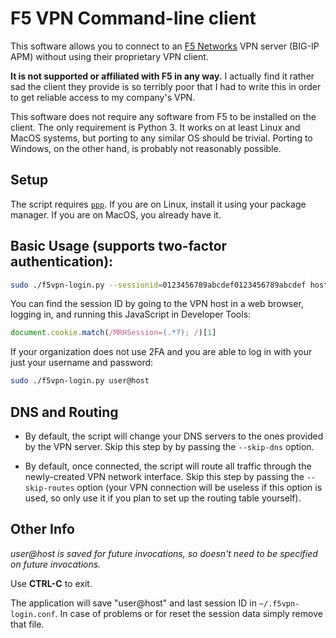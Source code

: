 # F5 VPN Command-line client

This software allows you to connect to an [F5 Networks](https://f5.com/) VPN server (BIG-IP APM) without using their
proprietary VPN client.

**It is not supported or affiliated with F5 in any way.** I actually find it rather
sad the client they provide is so terribly poor that I had to write this in
order to get reliable access to my company's VPN.

This software does not require any software from F5 to be installed on the
client. The only requirement is Python 3. It works on at least Linux and MacOS
systems, but porting to any similar OS should be trivial. Porting to Windows, on
the other hand, is probably not reasonably possible.

## Setup

The script requires [`ppp`](https://www.samba.org/ppp/). If you are on Linux, install it using your package manager. If you are on MacOS, you already have it.

## Basic Usage (supports two-factor authentication):

```bash
sudo ./f5vpn-login.py --sessionid=0123456789abcdef0123456789abcdef host
```

You can find the session ID by going to the VPN host in a web browser, logging in, and running this JavaScript in Developer Tools:

```javascript
document.cookie.match(/MRHSession=(.*?); /)[1]
```

If your organization does not use 2FA and you are able to log in with your just your username and password:

```bash
sudo ./f5vpn-login.py user@host
```

## DNS and Routing

- By default, the script will change your DNS servers to the ones provided by the VPN server. Skip this step by by passing the `--skip-dns` option.

- By default, once connected, the script will route all traffic through the newly-created VPN network interface. Skip this step by passing the `--skip-routes` option (your VPN connection will be useless if this option is used, so only use it if you plan to set up the routing table yourself).

## Other Info

*user@host is saved for future invocations, so doesn't need to be
specified on future invocations.*

Use **CTRL-C** to exit.

The application will save "user@host" and last session ID in ``~/.f5vpn-login.conf``. In case of problems or for reset the session data simply remove that file.
